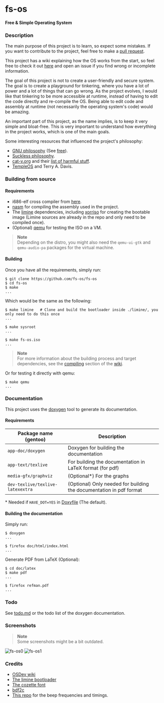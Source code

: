 # fs-os
**Free &amp; Simple Operating System**

### Description
The main purpose of this project is to learn, so expect some mistakes. If you want to
contribute to the project, feel free to make a [pull request](https://github.com/fs-os/fs-os/pulls).

This project has a wiki explaining how the OS works from the start, so feel free to
check it out [here](https://github.com/fs-os/fs-os/wiki) and open an issue if you
find wrong or incomplete information.

The goal of this project is not to create a user-friendly and secure system. The
goal is to create a playground for tinkering, where you have a lot of power and
a lot of things that can go wrong. As the project evolves, I would like that
tinkering to be more accessible at runtime, instead of having to edit the code
directly and re-compile the OS. Being able to edit code and assembly at runtime
(not necessarily the operating system's code) would be amazing.

An important part of this project, as the name implies, is to keep it very
simple and bloat-free. This is very important to understand how everything in
the project works, which is one of the main goals.

Some interesting resources that influenced the project's philosophy:
- [GNU philosophy](https://www.gnu.org/philosophy) (See [free](https://www.gnu.org/philosophy/free-sw.html)).
- [Suckless philosophy](https://suckless.org/philosophy).
- [cat-v.org](http://cat-v.org) and their [list of harmful stuff](http://harmful.cat-v.org).
- [TempleOS](https://templeos.org/) and Terry A. Davis.

### Building from source
#### Requirements
- i686-elf cross compiler from [here](https://github.com/fs-os/cross-compiler).
- [nasm](https://nasm.us) for compiling the assembly used in the project.
- The [limine](https://github.com/limine-bootloader/limine) dependencies,
  including [xorriso](https://www.gnu.org/software/xorriso) for creating the
  bootable image (Limine sources are already in the repo and only need to be
  compiled once).
- (Optional) [qemu](https://www.qemu.org) for testing the ISO on a VM.

> **Note**  
> Depending on the distro, you might also need the `qemu-ui-gtk` and
> `qemu-audio-pa` packages for the virtual machine.

#### Building
Once you have all the requirements, simply run:
```console
$ git clone https://github.com/fs-os/fs-os
$ cd fs-os
$ make
...
```

Which would be the same as the following:
```console
$ make limine   # Clone and build the bootloader inside ./limine/, you only need to do this once
...

$ make sysroot
...

$ make fs-os.iso
...
```

> **Note**  
> For more information about the building process and target dependencies, see the
> [compiling](https://github.com/fs-os/fs-os/wiki/Compiling#makefile-structure)
> section of the [wiki](https://github.com/fs-os/fs-os/wiki).

Or for testing it directly with qemu:
```console
$ make qemu
...
```

### Documentation
This project uses the [doxygen](https://github.com/doxygen/doxygen) tool to
generate its documentation.

#### Requirements
Package name (gentoo)            | Description
---------------------------------|----------------------------------------------
`app-doc/doxygen`                | Doxygen for building the documentation
`app-text/texlive`               | For building the documentation in LaTeX format (for pdf)
`media-gfx/graphviz`             | (Optional\*) For the graphs
`dev-texlive/texlive-latexextra` | (Optional) Only needed for building the documentation in pdf format

\* Needed if `HAVE_DOT=YES` in [Doxyfile](./Doxyfile) (The default).

#### Building the documentation
Simply run:
```console
$ doxygen
...

$ firefox doc/html/index.html
...
```

Generate PDF from LaTeX (Optional):
```console
$ cd doc/latex
$ make pdf
...

$ firefox refman.pdf
...
```

### Todo
See [todo.md](TODO.md) or the todo list of the doxygen documentation.

### Screenshots
> **Note**  
> Some screenshots might be a bit outdated.

![fs-os0](https://user-images.githubusercontent.com/29655971/225747442-1821fdeb-4eba-44b9-98aa-35c65b797e64.png)
![fs-os1](https://user-images.githubusercontent.com/29655971/225747462-00290292-4d12-4f64-97ff-9c6f04e5713c.png)

### Credits
- [OSDev wiki](https://wiki.osdev.org)
- [The limine bootloader](https://github.com/limine-bootloader/limine)
- [The cozette font](https://github.com/slavfox/Cozette)
- [bdf2c](https://github.com/pixelmatix/bdf2c)
- [This repo](https://github.com/ShaneMcC/beeps) for the beep frequencies and
  timings.
